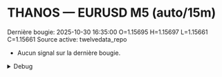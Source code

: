 # THANOS — EURUSD M5 (auto/15m)
Dernière bougie: 2025-10-30 16:35:00  O=1.15695  H=1.15697  L=1.15661  C=1.15661
Source active: twelvedata_repo

- Aucun signal sur la dernière bougie.

<details><summary>Debug</summary>

- TD_API_KEY manquant.

</details>